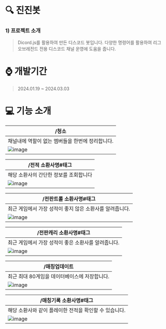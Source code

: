 # :mag: 진진봇


### 1) 프로젝트 소개
> Dicord.js를 활용하여 만든 디스코드 봇입니다.
> 다양한 명령어를 활용하여 리그오브레전드 전용 디스코드 채널 운영에 도움을 줍니다.

# :watch: 개발기간
>2024.01.19 ~ 2024.03.03

# :computer: 기능 소개
|/청소|
|---|
|채널내에 역할이 없는 멤버들을 한번에 정리합니다.|
|![image](https://github.com/now-0o/jinjin-bot/assets/117905287/cbc81729-5f3f-405c-84bb-a1294a387d33)|

|/전적 소환사명#태그|
|---|
|해당 소환사의 간단한 정보를 조회합니다|
|![image](https://github.com/now-0o/jinjin-bot/assets/117905287/aa09ae80-0b99-4eeb-a843-6abff5b73c58)|

|/전판트롤 소환사명#태그|
|---|
|최근 게임에서 가장 성적이 좋지 않은 소환사를 알려줍니다.|
|![image](https://github.com/now-0o/jinjin-bot/assets/117905287/ff8373d3-0b43-4778-8241-4b936b6522c5)|

|/전판캐리 소환사명#태그|
|---|
|최근 게임에서 가장 성적이 좋은 소환사를 알려줍니다.|
|![image](https://github.com/now-0o/jinjin-bot/assets/117905287/b2b2cf1d-b2d0-4248-8913-2d3e11d72acf)|

|/매칭업데이트|
|---|
|최근 최대 80게임을 데이터베이스에 저장합니다.|
|![image](https://github.com/now-0o/jinjin-bot/assets/117905287/82cd0e61-8750-46b6-96a1-48bf1a8b4ba8)|

|/매칭기록 소환사명#태그|
|---|
|해당 소환사와 같이 플레이한 전적을 확인할 수 있습니다.|
|![image](https://github.com/now-0o/jinjin-bot/assets/117905287/f3cbd80f-4943-41fc-b8a0-bc34bb02acf9)|

